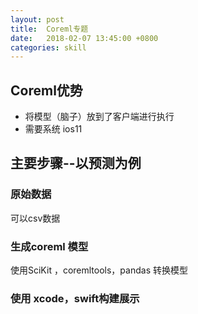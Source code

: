 ```yaml
---
layout: post
title:  Coreml专题
date:   2018-02-07 13:45:00 +0800
categories: skill
---
```


## Coreml优势

- 将模型（脑子）放到了客户端进行执行
- 需要系统 ios11

## 主要步骤--以预测为例

### 原始数据

可以csv数据

### 生成coreml 模型

使用SciKit ，coremltools，pandas 转换模型


### 使用 xcode，swift构建展示
